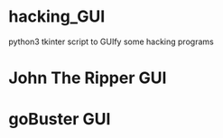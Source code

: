 # hacking_GUI
python3 tkinter script to GUIfy some hacking programs 


# John The Ripper GUI


# goBuster GUI
